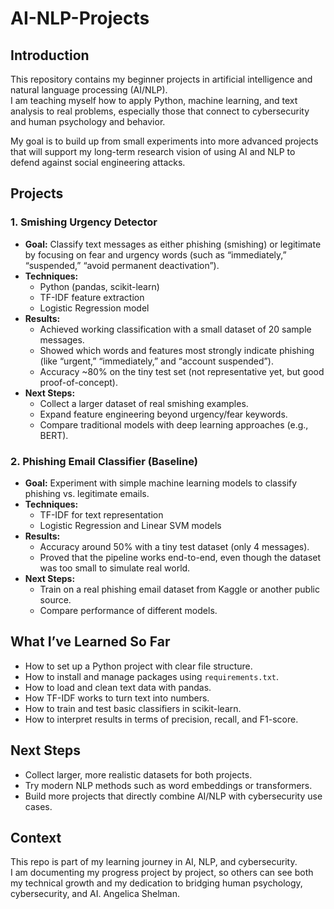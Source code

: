 # AI-NLP-Projects  

## Introduction  
This repository contains my beginner projects in artificial intelligence and natural language processing (AI/NLP).  
I am teaching myself how to apply Python, machine learning, and text analysis to real problems, especially those that connect to cybersecurity and human psychology and behavior.  

My goal is to build up from small experiments into more advanced projects that will support my long-term research vision of using AI and NLP to defend against social engineering attacks.  

## Projects  

### 1. Smishing Urgency Detector  
- **Goal:** Classify text messages as either phishing (smishing) or legitimate by focusing on fear and urgency words (such as “immediately,” “suspended,” “avoid permanent deactivation”).  
- **Techniques:**  
  - Python (pandas, scikit-learn)  
  - TF-IDF feature extraction  
  - Logistic Regression model  
- **Results:**  
  - Achieved working classification with a small dataset of 20 sample messages.  
  - Showed which words and features most strongly indicate phishing (like “urgent,” “immediately,” and “account suspended”).  
  - Accuracy ~80% on the tiny test set (not representative yet, but good proof-of-concept).  
- **Next Steps:**  
  - Collect a larger dataset of real smishing examples.  
  - Expand feature engineering beyond urgency/fear keywords.  
  - Compare traditional models with deep learning approaches (e.g., BERT).  

### 2. Phishing Email Classifier (Baseline)  
- **Goal:** Experiment with simple machine learning models to classify phishing vs. legitimate emails.  
- **Techniques:**  
  - TF-IDF for text representation  
  - Logistic Regression and Linear SVM models  
- **Results:**  
  - Accuracy around 50% with a tiny test dataset (only 4 messages).  
  - Proved that the pipeline works end-to-end, even though the dataset was too small to simulate real world.  
- **Next Steps:**  
  - Train on a real phishing email dataset from Kaggle or another public source.  
  - Compare performance of different models.  

## What I’ve Learned So Far  
- How to set up a Python project with clear file structure.  
- How to install and manage packages using `requirements.txt`.  
- How to load and clean text data with pandas.  
- How TF-IDF works to turn text into numbers.  
- How to train and test basic classifiers in scikit-learn.  
- How to interpret results in terms of precision, recall, and F1-score.  

## Next Steps  
- Collect larger, more realistic datasets for both projects.  
- Try modern NLP methods such as word embeddings or transformers.  
- Build more projects that directly combine AI/NLP with cybersecurity use cases.  

## Context  
This repo is part of my learning journey in AI, NLP, and cybersecurity.  
I am documenting my progress project by project, so others can see both my technical growth and my dedication to bridging human psychology, cybersecurity, and AI. 
Angelica Shelman.
